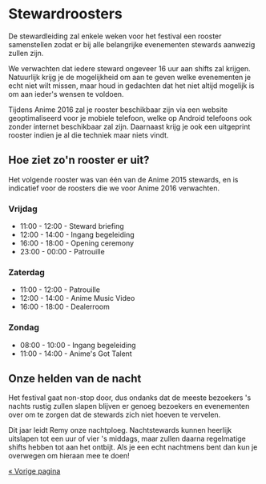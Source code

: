 # Stewardroosters

De stewardleiding zal enkele weken voor het festival een rooster samenstellen zodat er bij alle
belangrijke evenementen stewards aanwezig zullen zijn.

We verwachten dat iedere steward ongeveer 16 uur aan shifts zal krijgen. Natuurlijk krijg je de
mogelijkheid om aan te geven welke evenementen je echt niet wilt missen, maar houd in gedachten dat
het niet altijd mogelijk is om aan ieder's wensen te voldoen.

Tijdens Anime 2016 zal je rooster beschikbaar zijn via een website geoptimaliseerd voor je mobiele
telefoon, welke op Android telefoons ook zonder internet beschikbaar zal zijn. Daarnaast krijg je
ook een uitgeprint rooster indien je al die techniek maar niets vindt.

## Hoe ziet zo'n rooster er uit?

Het volgende rooster was van één van de Anime 2015 stewards, en is indicatief voor de roosters die
we voor Anime 2016 verwachten.

### Vrijdag
  * 11:00 - 12:00 - Steward briefing
  * 12:00 - 14:00 - Ingang begeleiding
  * 16:00 - 18:00 - Opening ceremony
  * 23:00 - 00:00 - Patrouille

### Zaterdag
  * 11:00 - 12:00 - Patrouille
  * 12:00 - 14:00 - Anime Music Video
  * 16:00 - 18:00 - Dealerroom

### Zondag
  * 08:00 - 10:00 - Ingang begeleiding
  * 11:00 - 14:00 - Anime's Got Talent

## Onze helden van de nacht

Het festival gaat non-stop door, dus ondanks dat de meeste bezoekers 's nachts rustig zullen slapen
blijven er genoeg bezoekers en evenementen over om te zorgen dat de stewards zich niet hoeven te
vervelen.

Dit jaar leidt Remy onze nachtploeg. Nachtstewards kunnen heerlijk uitslapen tot een uur of vier 's
middags, maar zullen daarna regelmatige shifts hebben tot aan het ontbijt. Als je een echt nachtmens
bent dan kun je overwegen om hieraan mee te doen!

[« Vorige pagina](index.html)
